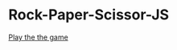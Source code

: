 # Rock-Paper-Scissor-JS

<p><a href="https://nazmulhossainxi9.github.io/Rock-Paper-Scissor-JS/"> Play the the game</a></p>

